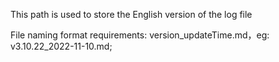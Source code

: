 This path is used to store the English version of the log file

File naming format requirements: version_updateTime.md，eg: v3.10.22_2022-11-10.md;